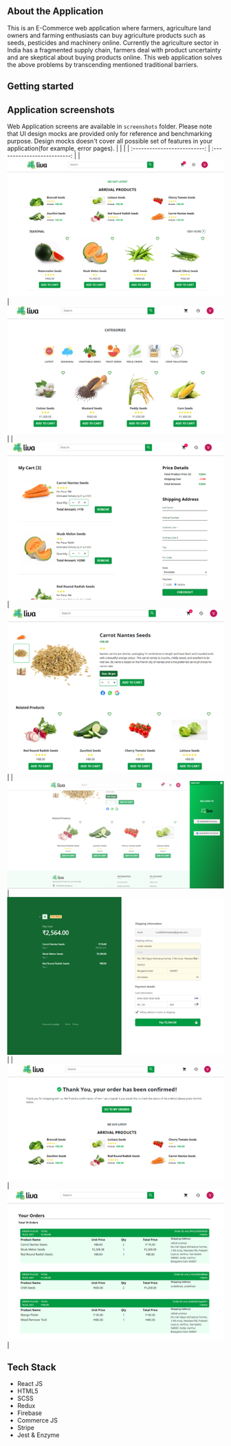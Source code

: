 ## About the Application

This is an E-Commerce web application where farmers, agriculture land owners and farming enthusiasts can buy agriculture products such as seeds, pesticides and machinery online. Currently the agriculture sector in India has a fragmented supply chain, farmers deal with product uncertainty and are skeptical about buying products online. This web application solves the above problems by transcending mentioned traditional barriers.

## Getting started

## Application screenshots

Web Application screens are available in `screenshots` folder. Please note that UI design mocks are provided only for reference and benchmarking purpose. Design mocks doesn't cover all possible set of features in your application(for example, error pages).
| | |
| :--------------------------: | :--------------------------: |
| ![](screenshots/home.PNG) | ![](screenshots/listing.PNG) |
| ![](screenshots/cart.PNG) | ![](screenshots/details.PNG) |
| ![](screenshots/signin.PNG) | ![](screenshots/payment.PNG) |
| ![](screenshots/success.PNG) | ![](screenshots/orders.PNG) |

## Tech Stack

- React JS
- HTML5
- SCSS
- Redux
- Firebase
- Commerce JS
- Stripe
- Jest & Enzyme
